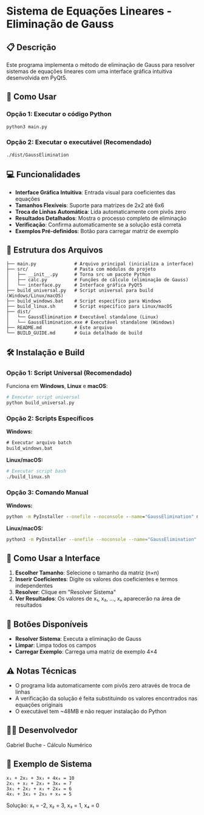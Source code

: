 # Sistema de Equações Lineares - Eliminação de Gauss

## 📋 Descrição
Este programa implementa o método de eliminação de Gauss para resolver sistemas de equações lineares com uma interface gráfica intuitiva desenvolvida em PyQt5.

## 🚀 Como Usar

### Opção 1: Executar o código Python
```bash
python3 main.py
```

### Opção 2: Executar o executável (Recomendado)
```bash
./dist/GaussElimination
```

## 💻 Funcionalidades

- **Interface Gráfica Intuitiva**: Entrada visual para coeficientes das equações
- **Tamanhos Flexíveis**: Suporte para matrizes de 2x2 até 6x6
- **Troca de Linhas Automática**: Lida automaticamente com pivôs zero
- **Resultados Detalhados**: Mostra o processo completo de eliminação
- **Verificação**: Confirma automaticamente se a solução está correta
- **Exemplos Pré-definidos**: Botão para carregar matriz de exemplo

## 📁 Estrutura dos Arquivos

```
├── main.py              # Arquivo principal (inicializa a interface)
├── src/                 # Pasta com módulos do projeto
│   ├── __init__.py      # Torna src um pacote Python
│   ├── calc.py          # Funções de cálculo (eliminação de Gauss)
│   └── interface.py     # Interface gráfica PyQt5
├── build_universal.py   # Script universal para build (Windows/Linux/macOS)
├── build_windows.bat    # Script específico para Windows
├── build_linux.sh       # Script específico para Linux/macOS
├── dist/
│   └── GaussElimination # Executável standalone (Linux)
│   └── GaussElimination.exe # Executável standalone (Windows)
├── README.md            # Este arquivo
└── BUILD_GUIDE.md       # Guia detalhado de build
```

## 🛠️ Instalação e Build

### Opção 1: Script Universal (Recomendado)
Funciona em **Windows**, **Linux** e **macOS**:
```bash
# Executar script universal
python build_universal.py
```

### Opção 2: Scripts Específicos

**Windows:**
```cmd
# Executar arquivo batch
build_windows.bat
```

**Linux/macOS:**
```bash
# Executar script bash
./build_linux.sh
```

### Opção 3: Comando Manual

**Windows:**
```cmd
python -m PyInstaller --onefile --noconsole --name="GaussElimination" main.py
```

**Linux/macOS:**
```bash
python3 -m PyInstaller --onefile --noconsole --name="GaussElimination" main.py
```

## 📖 Como Usar a Interface

1. **Escolher Tamanho**: Selecione o tamanho da matriz (n×n)
2. **Inserir Coeficientes**: Digite os valores dos coeficientes e termos independentes
3. **Resolver**: Clique em "Resolver Sistema"
4. **Ver Resultados**: Os valores de x₁, x₂, ..., xₙ aparecerão na área de resultados

## 🔧 Botões Disponíveis

- **Resolver Sistema**: Executa a eliminação de Gauss
- **Limpar**: Limpa todos os campos
- **Carregar Exemplo**: Carrega uma matriz de exemplo 4×4

## ⚠️ Notas Técnicas

- O programa lida automaticamente com pivôs zero através de troca de linhas
- A verificação da solução é feita substituindo os valores encontrados nas equações originais
- O executável tem ~48MB e não requer instalação do Python

## 👨‍💻 Desenvolvedor
Gabriel Buche - Cálculo Numérico

## 📝 Exemplo de Sistema
```
x₁ + 2x₂ + 3x₃ + 4x₄ = 10
2x₁ + x₂ + 2x₃ + 3x₄ = 7
3x₁ + 2x₂ + x₃ + 2x₄ = 6
4x₁ + 3x₂ + 2x₃ + x₄ = 5
```

Solução: x₁ = -2, x₂ = 3, x₃ = 1, x₄ = 0
